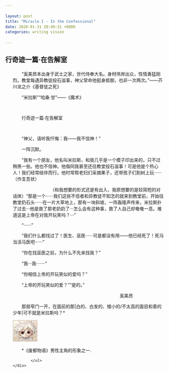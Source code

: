 ```yaml
---

layout: post
title: "Miracle I - In the Confessional"
date: 2020-01-31 20:49:31 +0800
categories: writing vision

---
```


<html>
<head>
<meta charset="utf-8"> 
    <title> 行奇迹一篇·在告解室</title>
</head>
<body>
    <div>
        <h2><p>行奇迹一篇·在告解室</p></h2>
    </div>
    <div style="text-indent:2em;">
        <ul>

<p>“奚美昂本出身于武士之家，世代侍奉大名。身材伟岸出众，性情勇猛刚烈。教堂每遇异教徒投石滋事，神父常命他挺身抵御，也非一次两次。”——芥川龙之介《基督徒之死》</p>

<p>“米拉斯”“哈桑·甘”——《魔术》</p>

 <br/>

<p>行奇迹一篇·在告解室</p>

  <br/>

<p>“神父，请听我忏悔：我——我不信神！”</p>

<p>一阵沉默。<p/>

<p>“我有一个朋友，他名叫米拉斯，和我几乎是一个模子印出来的，只不过稍黑一些。他也不信神。他偕同我甚至还往教堂投石滋事！可是他是个热心人！我们经常结伴而行。他时常帮老妇们采摘果子，还带孩子们到树上玩······（作支吾状）</p>

<p> &nbsp; &nbsp; &nbsp; &nbsp; &nbsp; &nbsp; &nbsp; &nbsp; &nbsp; &nbsp; &nbsp; &nbsp;（和我想要的形式还是有出入，我原想要的是较简短的对话体）</p?

<p>“那是一个······我们这些不信者和异教徒不知怎的就来到教堂前，开始往教堂扔石头······在一片大草地上，那有一块斜坡，一阵轰隆声传来，米拉斯扑了过去···他是救了那老奶奶了···怎么会有这种事，救了人自己却奄奄一息。难道这是上帝在对我开玩笑吗？···”</p>

<p>“······”</p>

<p>“我们什么都找过了！医生、巫医······可是都没有用——他已经死了！死马当活马医吧······”</p>

<p>“你在找巫医之前，为什么不先来找我？”</p>

<p>“我···我·······”</p>

<p>“你相信上帝的开玩笑似的爱吗？”</p>

<p>“上帝的开玩笑似的爱？”</p.

<p>“是的。”</p>

<p> &nbsp; &nbsp; &nbsp; &nbsp; &nbsp; &nbsp; &nbsp; &nbsp; &nbsp; &nbsp; &nbsp; &nbsp; &nbsp; &nbsp; &nbsp; &nbsp; &nbsp; &nbsp; &nbsp; &nbsp; &nbsp; &nbsp; &nbsp; &nbsp; &nbsp; &nbsp; &nbsp; &nbsp; &nbsp; &nbsp; &nbsp; &nbsp; &nbsp; &nbsp; &nbsp; &nbsp; &nbsp; &nbsp; &nbsp; &nbsp;奚美昂</p>

<p>那扇窄门一开，在面前的那|白的、白发的、矮小的/不太高的面目和善的少年|可不就是米拉斯吗？*</p>
  
<img src="https://github.com/FinalFantasy27/FinalFantasy27/blob/main/images/p69659082.jpg?raw=true" alt="">  
  
<br/>  
  
*《废都物语》男性主角的形象之一.
  
        </ul>
    </div>
</body>
